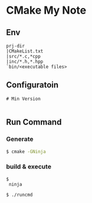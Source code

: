 # CMake My Note

## Env

```
prj-dir
|CMakeList.txt
|src/*.c,*cpp
|inc/*.h,*.hpp
`bin/<executable files>
```


## Configuratoin



```
# Min Version


```

## Run Command

### Generate

```sh
$ cmake -GNinja
```

### build & execute

```
$
 ninja

$ ./runcmd
```

    
